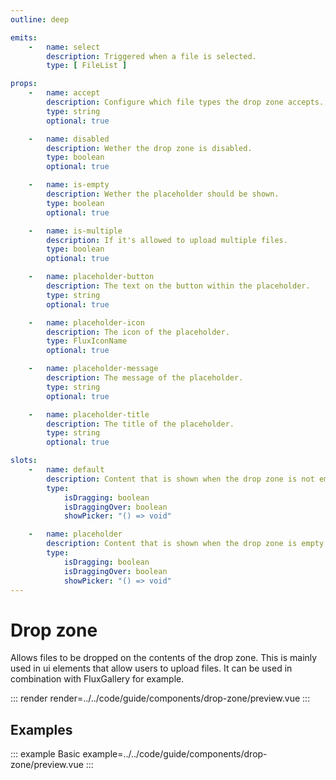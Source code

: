```yaml
---
outline: deep

emits:
    -   name: select
        description: Triggered when a file is selected.
        type: [ FileList ]

props:
    -   name: accept
        description: Configure which file types the drop zone accepts.
        type: string
        optional: true

    -   name: disabled
        description: Wether the drop zone is disabled.
        type: boolean
        optional: true

    -   name: is-empty
        description: Wether the placeholder should be shown.
        type: boolean
        optional: true

    -   name: is-multiple
        description: If it's allowed to upload multiple files.
        type: boolean
        optional: true

    -   name: placeholder-button
        description: The text on the button within the placeholder.
        type: string
        optional: true

    -   name: placeholder-icon
        description: The icon of the placeholder.
        type: FluxIconName
        optional: true

    -   name: placeholder-message
        description: The message of the placeholder.
        type: string
        optional: true

    -   name: placeholder-title
        description: The title of the placeholder.
        type: string
        optional: true

slots:
    -   name: default
        description: Content that is shown when the drop zone is not empty.
        type:
            isDragging: boolean
            isDraggingOver: boolean
            showPicker: "() => void"

    -   name: placeholder
        description: Content that is shown when the drop zone is empty.
        type:
            isDragging: boolean
            isDraggingOver: boolean
            showPicker: "() => void"
---
```


# Drop zone

Allows files to be dropped on the contents of the drop zone. This is mainly used in ui elements that allow users to upload files. It can be used in combination with FluxGallery for example.

::: render
render=../../code/guide/components/drop-zone/preview.vue
:::

<FrontmatterDocs/>

## Examples

::: example Basic
example=../../code/guide/components/drop-zone/preview.vue
:::
